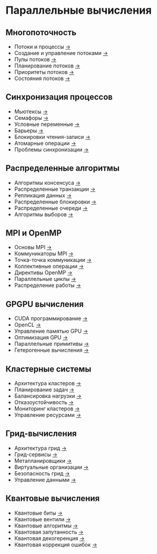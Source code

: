 # Параллельные вычисления

## Многопоточность
- Потоки и процессы [→](/notes/threads_processes.md)
- Создание и управление потоками [→](/notes/thread_management.md)
- Пулы потоков [→](/notes/thread_pools.md)
- Планирование потоков [→](/notes/thread_scheduling.md)
- Приоритеты потоков [→](/notes/thread_priorities.md)
- Состояния потоков [→](/notes/thread_states.md)

## Синхронизация процессов
- Мьютексы [→](/notes/mutexes.md)
- Семафоры [→](/notes/semaphores.md)
- Условные переменные [→](/notes/condition_variables.md)
- Барьеры [→](/notes/barriers.md)
- Блокировки чтения-записи [→](/notes/rw_locks.md)
- Атомарные операции [→](/notes/atomic_operations.md)
- Проблемы синхронизации [→](/notes/sync_problems.md)

## Распределенные алгоритмы
- Алгоритмы консенсуса [→](/notes/consensus_algorithms.md)
- Распределенные транзакции [→](/notes/distributed_transactions_parallel.md)
- Репликация данных [→](/notes/data_replication.md)
- Распределенные блокировки [→](/notes/distributed_locks.md)
- Распределенные очереди [→](/notes/distributed_queues.md)
- Алгоритмы выборов [→](/notes/election_algorithms.md)

## MPI и OpenMP
- Основы MPI [→](/notes/mpi_basics.md)
- Коммуникаторы MPI [→](/notes/mpi_communicators.md)
- Точка-точка коммуникации [→](/notes/point_to_point.md)
- Коллективные операции [→](/notes/collective_operations.md)
- Директивы OpenMP [→](/notes/openmp_directives.md)
- Параллельные циклы [→](/notes/parallel_loops.md)
- Распределение работы [→](/notes/work_distribution.md)

## GPGPU вычисления
- CUDA программирование [→](/notes/cuda_programming.md)
- OpenCL [→](/notes/opencl.md)
- Управление памятью GPU [→](/notes/gpu_memory.md)
- Оптимизация GPU [→](/notes/gpu_optimization.md)
- Параллельные примитивы [→](/notes/parallel_primitives.md)
- Гетерогенные вычисления [→](/notes/heterogeneous_computing.md)

## Кластерные системы
- Архитектура кластеров [→](/notes/cluster_architecture.md)
- Планирование задач [→](/notes/task_scheduling.md)
- Балансировка нагрузки [→](/notes/load_balancing_parallel.md)
- Отказоустойчивость [→](/notes/fault_tolerance_parallel.md)
- Мониторинг кластеров [→](/notes/cluster_monitoring.md)
- Управление ресурсами [→](/notes/resource_management.md)

## Грид-вычисления
- Архитектура грид [→](/notes/grid_architecture.md)
- Грид-сервисы [→](/notes/grid_services.md)
- Метапланировщики [→](/notes/meta_schedulers.md)
- Виртуальные организации [→](/notes/virtual_organizations.md)
- Безопасность грид [→](/notes/grid_security.md)
- Управление данными [→](/notes/data_management_grid.md)

## Квантовые вычисления
- Квантовые биты [→](/notes/qubits.md)
- Квантовые вентили [→](/notes/quantum_gates.md)
- Квантовые алгоритмы [→](/notes/quantum_algorithms.md)
- Квантовая запутанность [→](/notes/quantum_entanglement.md)
- Квантовая декогеренция [→](/notes/quantum_decoherence.md)
- Квантовая коррекция ошибок [→](/notes/quantum_error_correction.md)
